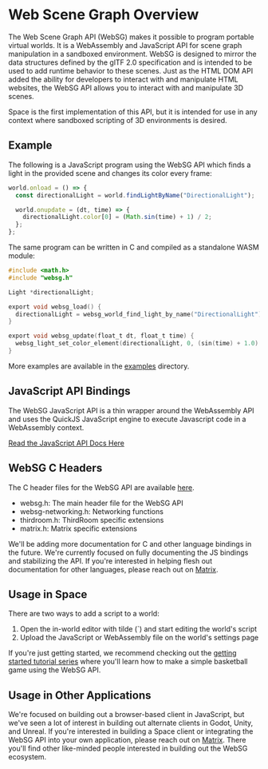 # Web Scene Graph Overview

The Web Scene Graph API (WebSG) makes it possible to program portable virtual worlds. It is a WebAssembly and JavaScript API for scene graph manipulation in a sandboxed environment. WebSG is designed to mirror the data structures defined by the glTF 2.0 specification and is intended to be used to add runtime behavior to these scenes. Just as the HTML DOM API added the ability for developers to interact with and manipulate HTML websites, the WebSG API allows you to interact with and manipulate 3D scenes.

Space is the first implementation of this API, but it is intended for use in any context where sandboxed scripting of 3D environments is desired.

## Example

The following is a JavaScript program using the WebSG API which finds a light in the provided scene and changes its color every frame:

```js
world.onload = () => {
  const directionalLight = world.findLightByName("DirectionalLight");

  world.onupdate = (dt, time) => {
    directionalLight.color[0] = (Math.sin(time) + 1) / 2;
  };
};
```

The same program can be written in C and compiled as a standalone WASM module:

```c
#include <math.h>
#include "websg.h"

Light *directionalLight;

export void websg_load() {
  directionalLight = websg_world_find_light_by_name("DirectionalLight");
}

export void websg_update(float_t dt, float_t time) {
  websg_light_set_color_element(directionalLight, 0, (sin(time) + 1.0) / 2.0)
}
```

More examples are available in the [examples](https://github.com/matrix-org/thirdroom/tree/main/examples/) directory.

## JavaScript API Bindings

The WebSG JavaScript API is a thin wrapper around the WebAssembly API and uses the QuickJS JavaScript engine to execute Javascript code in a WebAssembly context.

[Read the JavaScript API Docs Here](../../websg-js/)

## WebSG C Headers

The C header files for the WebSG API are available [here](https://github.com/matrix-org/thirdroom/tree/main/src/engine/scripting/emscripten/src).

- websg.h: The main header file for the WebSG API
- websg-networking.h: Networking functions
- thirdroom.h: ThirdRoom specific extensions
- matrix.h: Matrix specific extensions

We'll be adding more documentation for C and other language bindings in the future. We're currently focused
on fully documenting the JS bindings and stabilizing the API. If you're interested in helping flesh out documentation for other languages, please reach out on [Matrix](https://matrix.to/#/#thirdroom-dev:matrix.org).

## Usage in Space

There are two ways to add a script to a world:

1. Open the in-world editor with tilde (`) and start editing the world's script
2. Upload the JavaScript or WebAssembly file on the world's settings page

If you're just getting started, we recommend checking out the [getting started tutorial series](./basketball/part-1) where you'll learn how to make a simple basketball game using the WebSG API.

## Usage in Other Applications

We're focused on building out a browser-based client in JavaScript, but we've seen a lot of interest in building out alternate clients in Godot, Unity, and Unreal. If you're interested in building a Space client or integrating the WebSG API into your own application, please reach out on [Matrix](https://matrix.to/#/#thirdroom-dev:matrix.org). There you'll find other like-minded people interested in building out the WebSG ecosystem.
